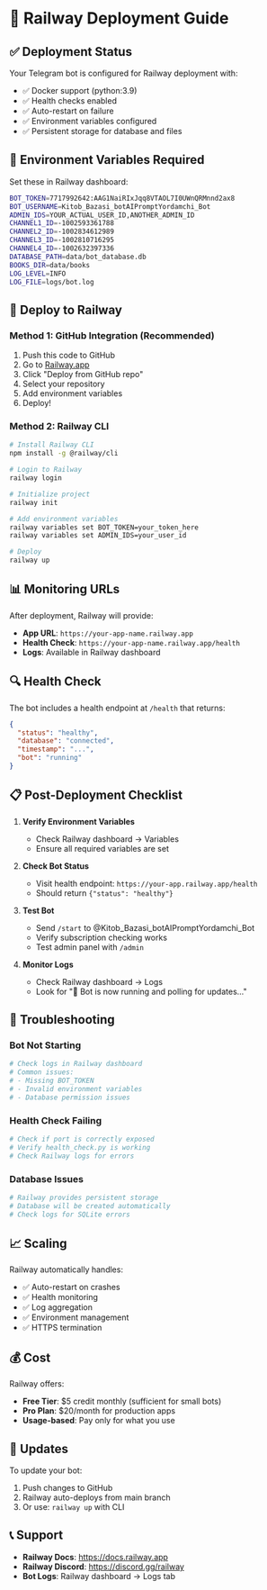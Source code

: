 # 🚀 Railway Deployment Guide

## ✅ Deployment Status
Your Telegram bot is configured for Railway deployment with:
- ✅ Docker support (python:3.9)
- ✅ Health checks enabled
- ✅ Auto-restart on failure
- ✅ Environment variables configured
- ✅ Persistent storage for database and files

## 🔧 Environment Variables Required

Set these in Railway dashboard:

```bash
BOT_TOKEN=7717992642:AAG1NaiRIxJqq8VTAOL7I0UWnQRMnnd2ax8
BOT_USERNAME=Kitob_Bazasi_botAIPromptYordamchi_Bot
ADMIN_IDS=YOUR_ACTUAL_USER_ID,ANOTHER_ADMIN_ID
CHANNEL1_ID=-1002593361788
CHANNEL2_ID=-1002834612989
CHANNEL3_ID=-1002810716295
CHANNEL4_ID=-1002632397336
DATABASE_PATH=data/bot_database.db
BOOKS_DIR=data/books
LOG_LEVEL=INFO
LOG_FILE=logs/bot.log
```

## 🚀 Deploy to Railway

### Method 1: GitHub Integration (Recommended)
1. Push this code to GitHub
2. Go to [Railway.app](https://railway.app)
3. Click "Deploy from GitHub repo"
4. Select your repository
5. Add environment variables
6. Deploy!

### Method 2: Railway CLI
```bash
# Install Railway CLI
npm install -g @railway/cli

# Login to Railway
railway login

# Initialize project
railway init

# Add environment variables
railway variables set BOT_TOKEN=your_token_here
railway variables set ADMIN_IDS=your_user_id

# Deploy
railway up
```

## 📊 Monitoring URLs

After deployment, Railway will provide:
- **App URL**: `https://your-app-name.railway.app`
- **Health Check**: `https://your-app-name.railway.app/health`
- **Logs**: Available in Railway dashboard

## 🔍 Health Check

The bot includes a health endpoint at `/health` that returns:
```json
{
  "status": "healthy",
  "database": "connected",
  "timestamp": "...",
  "bot": "running"
}
```

## 📋 Post-Deployment Checklist

1. **Verify Environment Variables**
   - Check Railway dashboard → Variables
   - Ensure all required variables are set

2. **Check Bot Status**
   - Visit health endpoint: `https://your-app.railway.app/health`
   - Should return `{"status": "healthy"}`

3. **Test Bot**
   - Send `/start` to @Kitob_Bazasi_botAIPromptYordamchi_Bot
   - Verify subscription checking works
   - Test admin panel with `/admin`

4. **Monitor Logs**
   - Check Railway dashboard → Logs
   - Look for "🤖 Bot is now running and polling for updates..."

## 🔧 Troubleshooting

### Bot Not Starting
```bash
# Check logs in Railway dashboard
# Common issues:
# - Missing BOT_TOKEN
# - Invalid environment variables
# - Database permission issues
```

### Health Check Failing
```bash
# Check if port is correctly exposed
# Verify health_check.py is working
# Check Railway logs for errors
```

### Database Issues
```bash
# Railway provides persistent storage
# Database will be created automatically
# Check logs for SQLite errors
```

## 📈 Scaling

Railway automatically handles:
- ✅ Auto-restart on crashes
- ✅ Health monitoring
- ✅ Log aggregation
- ✅ Environment management
- ✅ HTTPS termination

## 💰 Cost

Railway offers:
- **Free Tier**: $5 credit monthly (sufficient for small bots)
- **Pro Plan**: $20/month for production apps
- **Usage-based**: Pay only for what you use

## 🔄 Updates

To update your bot:
1. Push changes to GitHub
2. Railway auto-deploys from main branch
3. Or use: `railway up` with CLI

## 📞 Support

- **Railway Docs**: https://docs.railway.app
- **Railway Discord**: https://discord.gg/railway
- **Bot Logs**: Railway dashboard → Logs tab